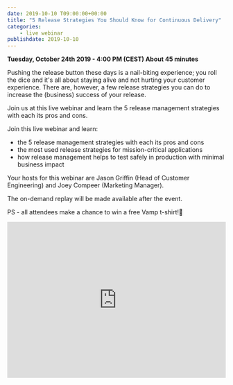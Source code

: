 ```yaml
---
date: 2019-10-10 T09:00:00+00:00
title: "5 Release Strategies You Should Know for Continuous Delivery"
categories:
    - live webinar
publishdate: 2019-10-10
---
```


**Tuesday, October 24th 2019 - 4:00 PM (CEST) About 45 minutes** 


Pushing the release button these days is a nail-biting experience; you roll the dice and it's all about staying alive and not hurting your customer experience. 
There are, however, a few release strategies you can do to increase the (business) success of your release. 

Join us at this live webinar and learn the 5 release management strategies with each its pros and cons.

<!--more-->

Join this live webinar and learn:

- the 5 release management strategies with each its pros and cons
- the most used release strategies for mission-critical applications
- how release management helps to test safely in production with minimal business impact

Your hosts for this webinar are Jason Griffin (Head of Customer Engineering) and Joey Compeer (Marketing Manager).

The on-demand replay will be made available after the event.



PS - all attendees make a chance to win a free Vamp t-shirt!🚀



<iframe width="100%" height="360" frameborder="0" src="https://app.livestorm.co/p/2991f333-0c87-489c-a980-f1fd3c62061b/form" title="5 Release Strategies You Should Know for Continuous Delivery | Vamp"></iframe>
